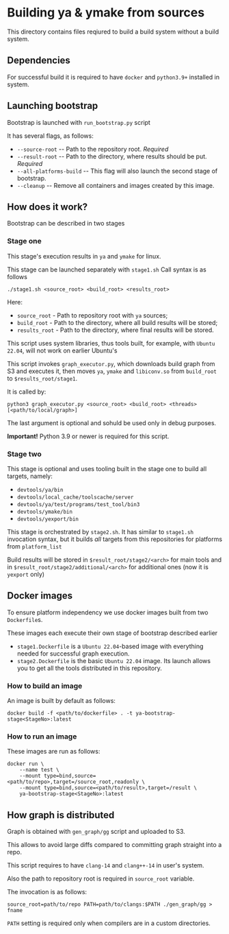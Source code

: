 # Building ya & ymake from sources

This directory contains files reqiured to build a build system without a build system.

## Dependencies

For successful build it is required to have `docker` and `python3.9+` installed in system.

## Launching bootstrap

Bootstrap is launched with `run_bootstrap.py` script

It has several flags, as follows:

- `--source-root` -- Path to the repository root. _Required_
- `--result-root` -- Path to the directory, where results should be put. _Required_
- `--all-platforms-build` -- This flag will also launch the second stage of bootstrap.
- `--cleanup` -- Remove all containers and images created by this image.

## How does it work?

Bootstrap can be described in two stages

### Stage one

This stage's execution results in `ya` and `ymake` for linux.

This stage can be launched separately with `stage1.sh`
Call syntax is as follows
```
./stage1.sh <source_root> <build_root> <results_root>
```
Here:
* `source_root` - Path to repository root with `ya` sources;
* `build_root` - Path to the directory, where all build results will be stored;
* `results_root` - Path to the directory, where final results will be stored.

This script uses system libraries, thus tools built, for example, with `Ubuntu 22.04`, will not work on earlier Ubuntu's

This script invokes `graph_executor.py`, which downloads build graph from S3 and executes it, then moves `ya`, `ymake` and `libiconv.so` from `build_root` to `$results_root/stage1`.

It is called by:
```
python3 graph_executor.py <source_root> <build_root> <threads> [<path/to/local/graph>]
```

The last argument is optional and sohuld be used only in debug purposes.

**Important!** Python 3.9 or newer is required for this script.

### Stage two

This stage is optional and uses tooling built in the stage one to build all targets, namely:
- `devtools/ya/bin`
- `devtools/local_cache/toolscache/server`
- `devtools/ya/test/programs/test_tool/bin3`
- `devtools/ymake/bin`
- `devtools/yexport/bin`

This stage is orchestrated by `stage2.sh`.
It has similar to `stage1.sh` invocation syntax, but it builds _all_ targets from this repositories for platforms from `platform_list`

Build results will be stored in `$result_root/stage2/<arch>` for main tools and in `$result_root/stage2/additional/<arch>` for additional ones (now it is `yexport` only)

## Docker images

To ensure platform independency we use docker images built from two `Dockerfile`s.

These images each execute their own stage of bootstrap described earlier
* `stage1.Dockerfile` is a `Ubuntu 22.04`-based image with everything needed for successful graph execution.
* `stage2.Dockerfile` is the basic `Ubuntu 22.04` image.
Its launch allows you to get all the tools distributed in this repository.

### How to build an image

An image is built by default as follows:
```
docker build -f <path/to/dockerfile> . -t ya-bootstrap-stage<StageNo>:latest
```

### How to run an image

These images are run as follows:
```
docker run \
    --name test \
    --mount type=bind,source=<path/to/repo>,target=/source_root,readonly \
    --mount type=bind,source=<path/to/result>,target=/result \
    ya-bootstrap-stage<StageNo>:latest
```

## How graph is distributed

Graph is obtained with `gen_graph/gg` script and uploaded to S3.

This allows to avoid large diffs compared to committing graph straight into a repo.

This script requires to have `clang-14` and `clang++-14` in user's system.

Also the path to repository root is required in `source_root` variable.

The invocation is as follows:
```
source_root=path/to/repo PATH=path/to/clangs:$PATH ./gen_graph/gg > fname
```

`PATH` setting is required only when compilers are in a custom directories.
